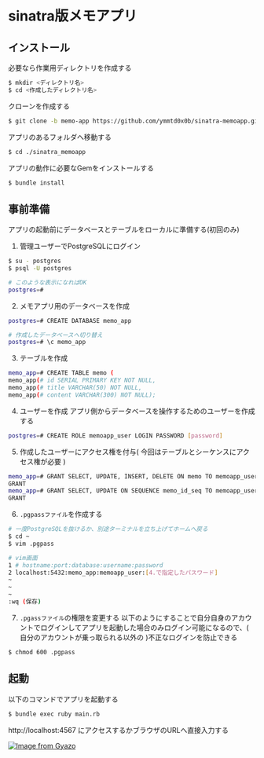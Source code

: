 # sinatra版メモアプリ

## インストール

必要なら作業用ディレクトリを作成する

```bash
$ mkdir <ディレクトリ名>
$ cd <作成したディレクトリ名>
```

クローンを作成する

```bash
$ git clone -b memo-app https://github.com/ymmtd0x0b/sinatra-memoapp.git
```

アプリのあるフォルダへ移動する

```bash
$ cd ./sinatra_memoapp
```

アプリの動作に必要なGemをインストールする

```bash
$ bundle install
```

## 事前準備

アプリの起動前にデータベースとテーブルをローカルに準備する(初回のみ)

1. 管理ユーザーでPostgreSQLにログイン

```bash
$ su - postgres
$ psql -U postgres

# このような表示になればOK
postgres=#
```

2. メモアプリ用のデータベースを作成

```bash
postgres=# CREATE DATABASE memo_app

# 作成したデータベースへ切り替え
postgres=# \c memo_app
```

3. テーブルを作成

```bash
memo_app=# CREATE TABLE memo (
memo_app(# id SERIAL PRIMARY KEY NOT NULL,
memo_app(# title VARCHAR(50) NOT NULL,
memo_app(# content VARCHAR(300) NOT NULL);
```

4. ユーザーを作成
アプリ側からデータベースを操作するためのユーザーを作成する

```bash
postgres=# CREATE ROLE memoapp_user LOGIN PASSWORD [password]
```

5.  作成したユーザーにアクセス権を付与( 今回はテーブルとシーケンスにアクセス権が必要 )

```bash
memo_app=# GRANT SELECT, UPDATE, INSERT, DELETE ON memo TO memoapp_user;
GRANT
memo_app=# GRANT SELECT, UPDATE ON SEQUENCE memo_id_seq TO memoapp_user;
GRANT
```

6. `.pgpassファイル`を作成する

```bash
# 一度PostgreSQLを抜けるか、別途ターミナルを立ち上げてホームへ戻る
$ cd ~
$ vim .pgpass

# vim画面
1 # hostname:port:database:username:password
2 localhost:5432:memo_app:memoapp_user:[4.で指定したパスワード]
~
~
~
:wq (保存)
```

7. `.pgassファイル`の権限を変更する
以下のようにすることで自分自身のアカウントでログインしてアプリを起動した場合のみログイン可能になるので、( 自分のアカウントが乗っ取られる以外の )不正なログインを防止できる

```bash
$ chmod 600 .pgpass
```

## 起動

以下のコマンドでアプリを起動する
```bash
$ bundle exec ruby main.rb
```

http://localhost:4567 にアクセスするかブラウザのURLへ直接入力する

[![Image from Gyazo](https://i.gyazo.com/5423eb1afb4f08949a4de170b539575c.png)](https://gyazo.com/5423eb1afb4f08949a4de170b539575c)
